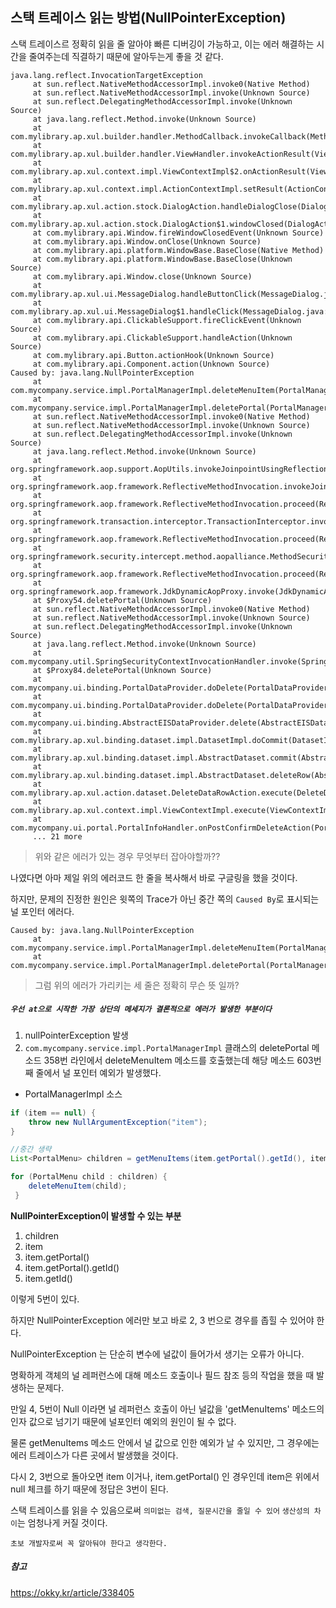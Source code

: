 ## 스택 트레이스 읽는 방법(NullPointerException)



스택 트레이스르 정확히 읽을 줄 알아야 빠른 디버깅이 가능하고, 이는 에러 해결하는 시간을 줄여주는데 직결하기 때문에 알아두는게 좋을 것 같다.

```
java.lang.reflect.InvocationTargetException
     at sun.reflect.NativeMethodAccessorImpl.invoke0(Native Method)
     at sun.reflect.NativeMethodAccessorImpl.invoke(Unknown Source)
     at sun.reflect.DelegatingMethodAccessorImpl.invoke(Unknown Source)
     at java.lang.reflect.Method.invoke(Unknown Source)
     at com.mylibrary.ap.xul.builder.handler.MethodCallback.invokeCallback(MethodCallback.java:32)
     at com.mylibrary.ap.xul.builder.handler.ViewHandler.invokeActionResult(ViewHandler.java:581)
     at com.mylibrary.ap.xul.context.impl.ViewContextImpl$2.onActionResult(ViewContextImpl.java:283)
     at com.mylibrary.ap.xul.context.impl.ActionContextImpl.setResult(ActionContextImpl.java:90)
     at com.mylibrary.ap.xul.action.stock.DialogAction.handleDialogClose(DialogAction.java:156)
     at com.mylibrary.ap.xul.action.stock.DialogAction$1.windowClosed(DialogAction.java:142)
     at com.mylibrary.api.Window.fireWindowClosedEvent(Unknown Source)
     at com.mylibrary.api.Window.onClose(Unknown Source)
     at com.mylibrary.api.platform.WindowBase.BaseClose(Native Method)
     at com.mylibrary.api.platform.WindowBase.BaseClose(Unknown Source)
     at com.mylibrary.api.Window.close(Unknown Source)
     at com.mylibrary.ap.xul.ui.MessageDialog.handleButtonClick(MessageDialog.java:145)
     at com.mylibrary.ap.xul.ui.MessageDialog$1.handleClick(MessageDialog.java:134)
     at com.mylibrary.api.ClickableSupport.fireClickEvent(Unknown Source)
     at com.mylibrary.api.ClickableSupport.handleAction(Unknown Source)
     at com.mylibrary.api.Button.actionHook(Unknown Source)
     at com.mylibrary.api.Component.action(Unknown Source)
Caused by: java.lang.NullPointerException
     at com.mycompany.service.impl.PortalManagerImpl.deleteMenuItem(PortalManagerImpl.java:603)
     at com.mycompany.service.impl.PortalManagerImpl.deletePortal(PortalManagerImpl.java:358)
     at sun.reflect.NativeMethodAccessorImpl.invoke0(Native Method)
     at sun.reflect.NativeMethodAccessorImpl.invoke(Unknown Source)
     at sun.reflect.DelegatingMethodAccessorImpl.invoke(Unknown Source)
     at java.lang.reflect.Method.invoke(Unknown Source)
     at org.springframework.aop.support.AopUtils.invokeJoinpointUsingReflection(AopUtils.java:307)
     at org.springframework.aop.framework.ReflectiveMethodInvocation.invokeJoinpoint(ReflectiveMethodInvocation.java:182)
     at org.springframework.aop.framework.ReflectiveMethodInvocation.proceed(ReflectiveMethodInvocation.java:149)
     at org.springframework.transaction.interceptor.TransactionInterceptor.invoke(TransactionInterceptor.java:106)
     at org.springframework.aop.framework.ReflectiveMethodInvocation.proceed(ReflectiveMethodInvocation.java:171)
     at org.springframework.security.intercept.method.aopalliance.MethodSecurityInterceptor.invoke(MethodSecurityInterceptor.java:66)
     at org.springframework.aop.framework.ReflectiveMethodInvocation.proceed(ReflectiveMethodInvocation.java:171)
     at org.springframework.aop.framework.JdkDynamicAopProxy.invoke(JdkDynamicAopProxy.java:204)
     at $Proxy54.deletePortal(Unknown Source)
     at sun.reflect.NativeMethodAccessorImpl.invoke0(Native Method)
     at sun.reflect.NativeMethodAccessorImpl.invoke(Unknown Source)
     at sun.reflect.DelegatingMethodAccessorImpl.invoke(Unknown Source)
     at java.lang.reflect.Method.invoke(Unknown Source)
     at com.mycompany.util.SpringSecurityContextInvocationHandler.invoke(SpringSecurityContextInvocationHandler.java:62)
     at $Proxy84.deletePortal(Unknown Source)
     at com.mycompany.ui.binding.PortalDataProvider.doDelete(PortalDataProvider.java:81)
     at com.mycompany.ui.binding.PortalDataProvider.doDelete(PortalDataProvider.java:12)
     at com.mycompany.ui.binding.AbstractEISDataProvider.delete(AbstractEISDataProvider.java:105)
     at com.mylibrary.ap.xul.binding.dataset.impl.DatasetImpl.doCommit(DatasetImpl.java:90)
     at com.mylibrary.ap.xul.binding.dataset.impl.AbstractDataset.commit(AbstractDataset.java:251)
     at com.mylibrary.ap.xul.binding.dataset.impl.AbstractDataset.deleteRow(AbstractDataset.java:201)
     at com.mylibrary.ap.xul.action.dataset.DeleteDataRowAction.execute(DeleteDataRowAction.java:22)
     at com.mylibrary.ap.xul.context.impl.ViewContextImpl.execute(ViewContextImpl.java:294)
     at com.mycompany.ui.portal.PortalInfoHandler.onPostConfirmDeleteAction(PortalInfoHandler.java:192)
     ... 21 more
```



> 위와 같은 에러가 있는 경우 무엇부터 잡아야할까??



나였다면 아마 제일 위의 에러코드 한 줄을 복사해서 바로 구글링을 했을 것이다.

하지만, 문제의 진정한 원인은 윗쪽의 Trace가 아닌 중간 쪽의 `Caused By`로 표시되는 널 포인터 에러다.

 

```
Caused by: java.lang.NullPointerException
     at com.mycompany.service.impl.PortalManagerImpl.deleteMenuItem(PortalManagerImpl.java:603)
     at com.mycompany.service.impl.PortalManagerImpl.deletePortal(PortalManagerImpl.java:358)

```



> 그럼 위의 에러가 가리키는 세 줄은 정확히 무슨 뜻 일까?

##### `우선 at으로 시작한 가장 상단의 메세지가 결론적으로 에러가 발생한 부분이다`

1. nullPointerException 발생
2. `com.mycompany.service.impl.PortalManagerImpl` 클래스의 deletePortal 메소드 358번 라인에서 deleteMenuItem 메소드를 호출했는데 해당 메소드 603번 째 줄에서 널 포인터 예외가 발생했다.



- PortalManagerImpl 소스

```java
if (item == null) {
    throw new NullArgumentException("item");
}

//중간 생략
List<PortalMenu> children = getMenuItems(item.getPortal().getId(), item.getId()); // 603번째 줄

for (PortalMenu child : children) {
    deleteMenuItem(child);
 }
```

**NullPointerException이 발생할 수 있는 부분**

1. children
2. item
3. item.getPortal()
4. item.getPortal().getId()
5. item.getId()

이렇게 5번이 있다.



하지만 NullPointerException 에러만 보고 바로 2, 3 번으로 경우를 좁힐 수 있어야 한다.



NullPointerException 는 단순히 변수에 널값이 들어가서 생기는 오류가 아니다.

명확하게 객체의 널 레퍼런스에 대해 메소드 호출이나 필드 참조 등의 작업을 했을 때 발생하는 문제다.

만일 4, 5번이 Null 이라면 널 레퍼런스 호출이 아닌 널값을 'getMenuItems' 메소드의 인자 값으로 넘기기 때문에 널포인터 예외의 원인이 될 수 없다.



물론 getMenuItems 메소드 안에서 널 값으로 인한 예외가 날 수 있지만, 그 경우에는 에러 트레이스가 다른 곳에서 발생했을 것이다.



다시 2, 3번으로 돌아오면 item 이거나, item.getPortal() 인 경우인데 item은 위에서 null 체크를 하기 때문에 정답은 3번이 된다.



스택 트레이스를 읽을 수 있음으로써 `의미없는 검색, 질문시간을 줄일 수 있어` `생산성의 차이`는 엄청나게 커질 것이다.



`초보 개발자로써 꼭 알아둬야 한다고 생각한다.`





##### 참고

https://okky.kr/article/338405